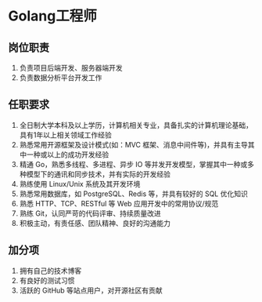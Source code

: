 # Golang工程师

## 岗位职责
1. 负责项目后端开发、服务器端开发
2. 负责数据分析平台开发工作

## 任职要求
1. 全日制大学本科及以上学历，计算机相关专业，具备扎实的计算机理论基础，具有1年以上相关领域工作经验
2. 熟悉常用开源框架及设计模式(如：MVC 框架、消息中间件等)，并具有主导其中一种或以上的成功开发经验
3. 精通 Go，熟悉多线程、多进程、异步 IO 等并发开发模型，掌握其中一种或多种模型下的通讯和同步技术，并有实际的开发经验
4. 熟练使用 Linux/Unix 系统及其开发环境
5. 熟悉常用数据库，如 PostgreSQL、Redis 等，并具有较好的 SQL 优化知识
6. 熟悉 HTTP、TCP、RESTful 等 Web 应用开发中的常用协议/规范
7. 熟练 Git，认同严苛的代码评审、持续质量改进
8. 积极主动，有责任感、团队精神、良好的沟通能力

## 加分项
1. 拥有自己的技术博客
2. 有良好的测试习惯
3. 活跃的 GitHub 等站点用户，对开源社区有贡献
